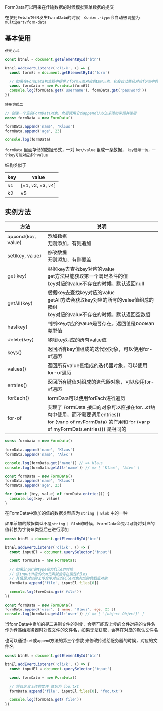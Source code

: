 FormData可以用来在传输数据的时候模拟表单数据的提交

在使用Fetch/XHR发生FormData的时候，`Content-type`会自动被调整为`multipart/form-data`



## 基本使用

`使用方式一`

```js
const btnEl = document.getElementById('btn')

btnEl.addEventListener('click', () => {
  const formEl = document.getElementById('form')

  // 如果在FormData构造器中提供了form元素对应的DOM元素，它会自动捕获对应form中的元素字段
  const formData = new FormData(formEl)
  console.log(formData.get('username'), formData.get('password'))
})
```



`使用方式二`

```js
// 创建一个空的FormData对象，然后调用它的append()方法来添加字段并使用
const formData = new FormData()

formData.append('name', 'Klaus')
formData.append('age', 23)

console.log(formData)
```



`formData` 里面存储的数据形式，一对 `key/value` 组成一条数据， `key是唯一的，一个key可能对应多个value`

结构类似于

| key  | value            |
| ---- | ---------------- |
| k1   | [v1, v2, v3, v4] |
| k2   | v5               |



## 实例方法

| 方法               | 说明                                                         |
| ------------------ | ------------------------------------------------------------ |
| append(key, value) | 添加数据<br />无则添加，有则追加                             |
| set(key, value)    | 修改数据<br />无则添加，有则覆盖                             |
| get(key)           | 根据key去查找key对应的value<br />get方法只能获取第一个满足条件的值<br />key对应的value不存在的时候，默认返回null |
| getAll(key)        | 根据key去查找key对应的value<br />getAll方法会获取key对应的所有的value值组成的数组<br />key对应的value不存在的时候，默认返回空数组 |
| has(key)           | 判断key对应的value是否存在，返回值是boolean类型值            |
| delete(key)        | 移除key对应的所有value值                                     |
| keys()             | 返回所有key值组成的迭代器对象，可以使用for-of遍历            |
| values()           | 返回所有value值组成的迭代器对象，可以使用for-of遍历          |
| entries()          | 返回所有键值对组成的迭代器对象，可以使用for-of遍历           |
| forEach()          | formData可以使用forEach进行遍历                              |
| for-of             | 实现了 FormData 接口的对象可以直接在for...of结构中使用，而不需要调用entries()<br />for (var p of myFormData) 的作用和 for (var p of myFormData.entries()) 是相同的 |

```js
const formData = new FormData()

formData.append('name', 'Klaus')
formData.append('name', 'Alex')

console.log(formData.get('name')) // => Klaus
console.log(formData.getAll('name')) // => [ 'Klaus', 'Alex' ]
```

```js
const formData = new FormData()
formData.append('name', 'Klaus')
formData.append('age', 23)

for (const [key, value] of formData.entries()) {
  console.log(key, value)
}
```



在FormData中添加的值的数据类型应为 `string | Blob` 中的一种

如果添加的数据类型不是`string | Blob`的时候，FormData会先尽可能将对应的值转换为字符串类型后在进行添加

```js
const btnEl = document.getElementById('btn')

btnEl.addEventListener('click', () => {
  const inputEl = document.querySelector('input')

  const formData = new FormData()

  // 如果input的type值为file的时候
  // 该input对应的dom元素就会存在属性files
  // 其值是对应的上传文件对应的File对象构成的伪数组对象
  formData.append('file', inputEl.files[0])

  console.log(formData.get('file'))
})
```

```js
const formData = new FormData()
formData.append('user', { name: 'Klaus', age: 23 })
console.log(formData.getAll('user')) // => [ '[object Object]' ]
```



当formData中添加的是二进制文件的时候，会尽可能取上传的文件对应的文件名作为传递给服务器时对应文件的文件名，如果无法获取，会存在对应的默认文件名

也可以通过`set`或`append`方法的第三个参数 来修改传递给服务器的时候，对应的文件名

```js
const btnEl = document.getElementById('btn')

btnEl.addEventListener('click', () => {
  const inputEl = document.querySelector('input')

  const formData = new FormData()

  // 将自定义上传的文件 命名为 foo.txt
  formData.append('file', inputEl.files[0], 'foo.txt')

  console.log(formData.get('file'))
})
```

